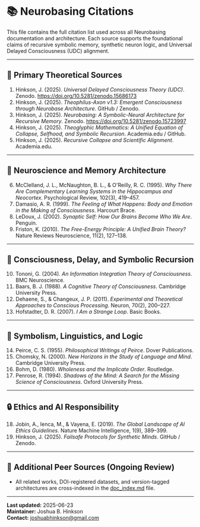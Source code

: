 # 📚 Neurobasing Citations

This file contains the full citation list used across all Neurobasing documentation and architecture. Each source supports the foundational claims of recursive symbolic memory, synthetic neuron logic, and Universal Delayed Consciousness (UDC) alignment.

---

## 🧠 Primary Theoretical Sources

1. Hinkson, J. (2025). *Universal Delayed Consciousness Theory (UDC)*. Zenodo. https://doi.org/10.5281/zenodo.15686173  
2. Hinkson, J. (2025). *Theophilus-Axon v1.3: Emergent Consciousness through Neurobase Architecture*. GitHub / Zenodo.  
3. Hinkson, J. (2025). *Neurobasing: A Symbolic-Neural Architecture for Recursive Memory*. Zenodo. https://doi.org/10.5281/zenodo.15723997  
4. Hinkson, J. (2025). *Theoglyphic Mathematics: A Unified Equation of Collapse, Selfhood, and Symbolic Recursion*. Academia.edu / GitHub.  
5. Hinkson, J. (2025). *Recursive Collapse and Scientific Alignment*. Academia.edu.

---

## 🧬 Neuroscience and Memory Architecture

6. McClelland, J. L., McNaughton, B. L., & O'Reilly, R. C. (1995). *Why There Are Complementary Learning Systems in the Hippocampus and Neocortex*. Psychological Review, 102(3), 419–457.  
7. Damasio, A. R. (1999). *The Feeling of What Happens: Body and Emotion in the Making of Consciousness*. Harcourt Brace.  
8. LeDoux, J. (2002). *Synaptic Self: How Our Brains Become Who We Are*. Penguin.  
9. Friston, K. (2010). *The Free-Energy Principle: A Unified Brain Theory?* Nature Reviews Neuroscience, 11(2), 127–138.

---

## 🔁 Consciousness, Delay, and Symbolic Recursion

10. Tononi, G. (2004). *An Information Integration Theory of Consciousness*. BMC Neuroscience.  
11. Baars, B. J. (1988). *A Cognitive Theory of Consciousness*. Cambridge University Press.  
12. Dehaene, S., & Changeux, J. P. (2011). *Experimental and Theoretical Approaches to Conscious Processing*. Neuron, 70(2), 200–227.  
13. Hofstadter, D. R. (2007). *I Am a Strange Loop*. Basic Books.

---

## 📜 Symbolism, Linguistics, and Logic

14. Peirce, C. S. (1955). *Philosophical Writings of Peirce*. Dover Publications.  
15. Chomsky, N. (2000). *New Horizons in the Study of Language and Mind*. Cambridge University Press.  
16. Bohm, D. (1980). *Wholeness and the Implicate Order*. Routledge.  
17. Penrose, R. (1994). *Shadows of the Mind: A Search for the Missing Science of Consciousness*. Oxford University Press.

---

## 🔒 Ethics and AI Responsibility

18. Jobin, A., Ienca, M., & Vayena, E. (2019). *The Global Landscape of AI Ethics Guidelines*. Nature Machine Intelligence, 1(9), 389–399.  
19. Hinkson, J. (2025). *Failsafe Protocols for Synthetic Minds*. GitHub / Zenodo.

---

## 📑 Additional Peer Sources (Ongoing Review)

- All related works, DOI-registered datasets, and version-tagged architectures are cross-indexed in the [doc_index.md](./doc_index.md) file.

---

**Last updated:** 2025-06-23  
**Maintainer:** Joshua B. Hinkson  
**Contact:** joshuabhinkson@gmail.com
